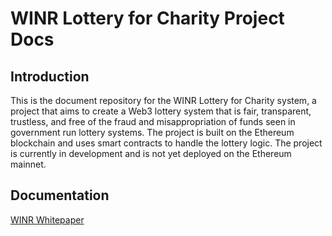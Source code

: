# WINR Lottery for Charity Project Docs

## Introduction

This is the document repository for the WINR Lottery for Charity system, a project that aims to create a Web3 lottery system that is fair, transparent, trustless, and free of the fraud and misappropriation of funds seen in government run lottery systems. The project is built on the Ethereum blockchain and uses smart contracts to handle the lottery logic. The project is currently in development and is not yet deployed on the Ethereum mainnet.

## Documentation

[WINR Whitepaper](./whitepaper.md) 
